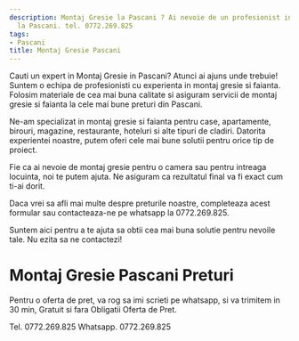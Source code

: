 ```yaml
---
description: Montaj Gresie la Pascani ? Ai nevoie de un profesionist in Montaj Gresie
  la Pascani. tel. 0772.269.825
tags:
- Pascani
title: Montaj Gresie Pascani
---
```



Cauti un expert in Montaj Gresie in Pascani? Atunci ai ajuns unde trebuie! Suntem o echipa de profesionisti cu experienta in montaj gresie si faianta. Folosim materiale de cea mai buna calitate si asiguram servicii de montaj gresie si faianta la cele mai bune preturi din Pascani. 

Ne-am specializat in montaj gresie si faianta pentru case, apartamente, birouri, magazine, restaurante, hoteluri si alte tipuri de cladiri. Datorita experientei noastre, putem oferi cele mai bune solutii pentru orice tip de proiect. 

Fie ca ai nevoie de montaj gresie pentru o camera sau pentru intreaga locuinta, noi te putem ajuta. Ne asiguram ca rezultatul final va fi exact cum ti-ai dorit. 

Daca vrei sa afli mai multe despre preturile noastre, completeaza acest formular  sau contacteaza-ne pe whatsapp la 0772.269.825. 

Suntem aici pentru a te ajuta sa obtii cea mai buna solutie pentru nevoile tale. Nu ezita sa ne contactezi!

# Montaj Gresie Pascani Preturi
Pentru o oferta de pret, va rog sa imi scrieti pe whatsapp, si va trimitem in 30 min, Gratuit si fara Obligatii Oferta de Pret.

Tel. 0772.269.825
Whatsapp. 0772.269.825